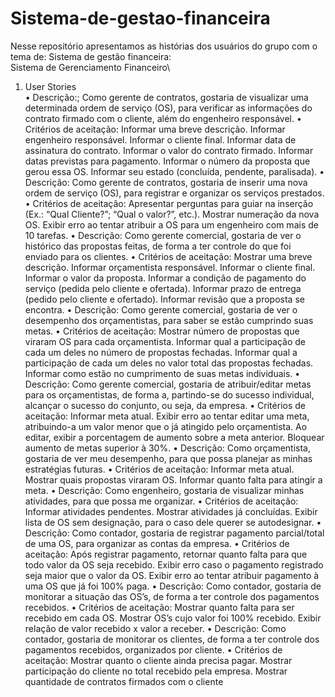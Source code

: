 # Sistema-de-gestao-financeira
Nesse repositório apresentamos as histórias dos usuários do grupo com o tema de: Sistema de gestão financeira:\
Sistema de Gerenciamento Financeiro\
1. User Stories\
• Descrição:;
Como gerente de contratos, gostaria de visualizar uma determinada ordem de serviço (OS), para verificar as informações do contrato firmado com o cliente, além do engenheiro responsável.
• Critérios de aceitação:
  Informar uma breve descrição.
  Informar engenheiro responsável.
  Informar o cliente final.
  Informar data de assinatura do contrato.
  Informar o valor do contrato firmado.
  Informar datas previstas para pagamento.
  Informar o número da proposta que gerou essa OS.
  Informar seu estado (concluída, pendente, paralisada).
• Descrição:
Como gerente de contratos, gostaria de inserir uma nova ordem de serviço (OS), para registrar e organizar os serviços prestados.
• Critérios de aceitação:
  Apresentar perguntas para guiar na inserção (Ex.: “Qual Cliente?”; “Qual o valor?”, etc.).
  Mostrar numeração da nova OS.
  Exibir erro ao tentar atribuir a OS para um engenheiro com mais de 10 tarefas.
• Descrição:
Como gerente comercial, gostaria de ver o histórico das propostas feitas, de forma a ter controle do que foi enviado para os clientes.
• Critérios de aceitação:
Mostrar uma breve descrição.
  Informar orçamentista responsável.
  Informar o cliente final.
  Informar o valor da proposta.
  Informar a condição de pagamento do serviço (pedida pelo cliente e ofertada).
  Informar prazo de entrega (pedido pelo cliente e ofertado).
  Informar revisão que a proposta se encontra.
• Descrição:
Como gerente comercial, gostaria de ver o desempenho dos orçamentistas, para saber se estão cumprindo suas metas.
• Critérios de aceitação:
  Mostrar número de propostas que viraram OS para cada orçamentista.
  Informar qual a participação de cada um deles no número de propostas fechadas.
  Informar qual a participação de cada um deles no valor total das propostas fechadas.
  Informar como estão no cumprimento de suas metas individuais.
• Descrição:
Como gerente comercial, gostaria de atribuir/editar metas para os orçamentistas, de forma a, partindo-se do sucesso individual, alcançar o sucesso do conjunto, ou seja, da empresa.
• Critérios de aceitação:
  Informar meta atual.
  Exibir erro ao tentar editar uma meta, atribuindo-a um valor menor que o já atingido pelo orçamentista.
  Ao editar, exibir a porcentagem de aumento sobre a meta anterior.
  Bloquear aumento de metas superior à 30%.
• Descrição:
Como orçamentista, gostaria de ver meu desempenho, para que possa planejar as minhas estratégias futuras.
• Critérios de aceitação:
  Informar meta atual.
  Mostrar quais propostas viraram OS.
  Informar quanto falta para atingir a meta.
• Descrição:
Como engenheiro, gostaria de visualizar minhas atividades, para que possa me organizar.
• Critérios de aceitação:
  Informar atividades pendentes.
  Mostrar atividades já concluídas.
  Exibir lista de OS sem designação, para o caso dele querer se autodesignar.
• Descrição:
Como contador, gostaria de registrar pagamento parcial/total de uma OS, para organizar as contas da empresa.
• Critérios de aceitação:
  Após registrar pagamento, retornar quanto falta para que todo valor da OS seja recebido.
  Exibir erro caso o pagamento registrado seja maior que o valor da OS.
  Exibir erro ao tentar atribuir pagamento à uma OS que já foi 100% paga.
• Descrição:
Como contador, gostaria de monitorar a situação das OS’s, de forma a ter controle dos pagamentos recebidos.
• Critérios de aceitação:
  Mostrar quanto falta para ser recebido em cada OS.
  Mostrar OS’s cujo valor foi 100% recebido.
  Exibir relação de valor recebido x valor a receber.
• Descrição:
Como contador, gostaria de monitorar os clientes, de forma a ter controle dos pagamentos recebidos, organizados por cliente.
• Critérios de aceitação:
  Mostrar quanto o cliente ainda precisa pagar.
  Mostrar participação do cliente no total recebido pela empresa.
  Mostrar quantidade de contratos firmados com o cliente
